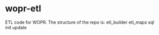 wopr-etl
========

ETL code for WOPR.  The structure of the repo is:
etl_builder
etl_maps
sql
  init
  update
